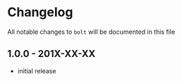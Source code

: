 # Changelog

All notable changes to `bolt` will be documented in this file

## 1.0.0 - 201X-XX-XX

- initial release
